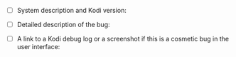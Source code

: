 <!---
Before asking a question or reporting an issue please read the project Wiki
to make sure your question or issue is not covered in the documentation.

If you are submitting a bug report, please provide the following information.
All items are mandatory!
-->
- [ ] System description and Kodi version:

- [ ] Detailed description of the bug:
<!--- (not just "something does not work") -->

- [ ] A link to a Kodi debug log or a screenshot if this is a cosmetic bug in the user interface:
<!--- For logs please use a pastebin site, for example, http://paste.ubuntu.com or http://dpaste.com -->
